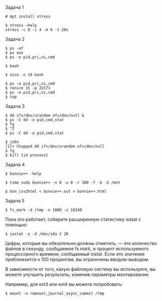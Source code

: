 Задача 1
```
# Apt install stress
```
```
$ stress –help
stress -c 8 -i 4 -m 6 -t 20s
```

Задача 2
```
$ ps -ef
$ ps aux
$ ps -o pid,pri,ni,cmd

$ bash

$ nice -n 10 bash

$ ps -o pid,pri,ni,cmd
$ renice 15 -p 22171
$ ps -o pid,pri,ni,cmd
$ top
```
Задача 3
```
$ dd if=/dev/urandom of=/dev/null &
$ ps -C dd -o pid,cmd,stat
$ fg
$ ^Z
$ ps -C dd -o pid,cmd,stat
```
```
$ jobs
[1]+ Stopped dd if=/dev/urandom of=/dev/null
$ fg
$ kill {id process}
```

Задача 4
```
$ bonnie++ -help

$ time sudo bonnie++ -n 0 -u 0 -r 100 -f -b -d /mnt

$ bon_csv2html < bonnie++.out > bonnie++.html
```
Задача 5
```
$ fs_mark -d /tmp -n 1000 -s 10240
```
Пока это работает, соберите расширенную статистику iostat с помощью:
```
$ iostat -x -d /dev/sda 2 20
```
Цифры, которые вы обязательно должны отметить, — это количество файлов в секунду, сообщаемое fs mark, и процент используемого процессорного времени, сообщаемый iostat. Если это значение приближается к 100 процентам, вы ограничены вводом-выводом.

В зависимости от того, какую файловую систему вы используете, вы можете улучшить результаты, изменив параметры монтирования.

Например, для ext3 или ext4 вы можете попробовать:
```
$ mount -o remount,journal_async_commit /tmp
```
